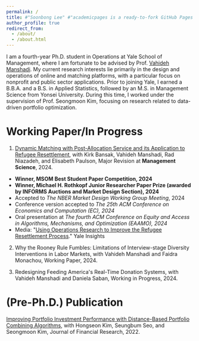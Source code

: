 ```yaml
---
permalink: /
title: #"Soonbong Lee" #"academicpages is a ready-to-fork GitHub Pages template for academic personal websites"
author_profile: true
redirect_from: 
  - /about/
  - /about.html
---
```


I am a fourth-year Ph.D. student in Operations at Yale School of Management, where I am fortunate to be advised by Prof. [Vahideh Manshadi](https://vahideh-manshadi.com/). My current research interests lie primarily in the design and operations of online and matching platforms, with a particular focus on nonprofit and public sector applications. Prior to joining Yale, I earned a B.B.A. and a B.S. in Applied Statistics, followed by an M.S. in Management Science from Yonsei University. During this time, I worked under the supervision of Prof. Seongmoon Kim, focusing on research related to data-driven portfolio optimization.



Working Paper/In Progress
======
1. [Dynamic Matching with Post-Allocation Service and its Application to Refugee Resettlement](https://papers.ssrn.com/sol3/papers.cfm?abstract_id=4748762), with Kirk Bansak, Vahideh Manshadi, Rad Niazadeh, and Elisabeth Paulson, Major Revision at **Management Science**, 2024.
- **Winner, MSOM Best Student Paper Competition, 2024** 
- **Winner, Michael H. Rothkopf Junior Researcher Paper Prize (awarded by INFORMS Auctions and Market Design Section), 2024**
- Accepted to *The NBER Market Design Working Group Meeting*, 2024
- Conference version accepted to *The 25th ACM Conference on Economics and Computation (EC), 2024*
- Oral presentation at *The fourth ACM Conference on Equity and Access in Algorithms, Mechanisms, and Optimization (EAAMO), 2024*
- Media: "[Using Operations Research to Improve the Refugee Resettlement Process](https://insights.som.yale.edu/insights/using-operations-research-to-improve-the-refugee-resettlement-process)." Yale Insights

2. Why the Rooney Rule Fumbles: Limitations of Interview-stage Diversity Interventions in Labor Markets, with Vahideh Manshadi and Faidra Monachou, Working Paper, 2024.

3. Redesigning Feeding America's Real-Time Donation Systems, with Vahideh Manshadi and Daniela Saban, Working in Progress, 2024.
   
(Pre-Ph.D.) Publication
=====
[Improving Portfolio Investment Performance with Distance-Based Portfolio Combining Algorithms](https://onlinelibrary.wiley.com/doi/full/10.1111/jfir.12303), with Hongseon Kim, Seungbum Seo, and Seongmoon Kim, Journal of Financial Research, 2022.
